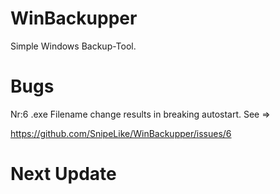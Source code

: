 # WinBackupper
Simple Windows Backup-Tool.

# Bugs

Nr:6 .exe Filename change results in breaking autostart. See =>

https://github.com/SnipeLike/WinBackupper/issues/6

# Next Update
